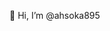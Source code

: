 👋 Hi, I’m @ahsoka895

<!---
ahsoka895/ahsoka895 is a ✨ special ✨ repository because its `README.md` (this file) appears on your GitHub profile.
You can click the Preview link to take a look at your changes.
--->
